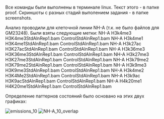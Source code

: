 Все команды были выполнены в терминале linux. Текст этого - в папке proof. Скриншоты с разных стадий выполением задания - в папке screenshots.

Анализ проводили для клеточной линии NH-A (т.к. не было файлов для GM23248). Были взяты следующие метки:
NH-A	H3k4me3	H3K4me3StdAlnRep1.bam	ControlStdAlnRep1.bam
NH-A	H3k4me1	H3K4me1StdAlnRep1.bam	ControlStdAlnRep1.bam
NH-A	H3k27ac	H3K27acStdAlnRep1.bam	ControlStdAlnRep1.bam
NH-A	H3k36me3	H3K36me3StdAlnRep1.bam	ControlStdAlnRep1.bam
NH-A	H3k27me3	H3K27me3StdAlnRep1.bam	ControlStdAlnRep1.bam
NH-A	H3k79me2	H3K79me2StdAlnRep1.bam	ControlStdAlnRep1.bam
NH-A	H3k9me3	H3K9me3StdAlnRep1.bam	ControlStdAlnRep1.bam
NH-A	H3k4me2	H3K4Me2StdAlnRep1.bam	ControlStdAlnRep1.bam
NH-A	H3k9ac	H3K9acStdAlnRep1.bam	ControlStdAlnRep1.bam
NH-A	H4k20me1	H4K20me1StdAlnRep1.bam	ControlStdAlnRep1.bam

Определение паттернов состояний было основано на этих двух графиках:

![emissions_10](https://user-images.githubusercontent.com/60808642/161118736-35671ce5-560e-439a-b603-3a98419fbecc.png)
![NH-A_10_overlap](https://user-images.githubusercontent.com/60808642/161118743-e85be7c5-8053-42ee-a79f-d21066e7840d.png)
